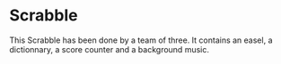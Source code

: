 # Scrabble
This Scrabble has been done by a team of three. It contains an easel, a dictionnary, a score counter and a background music.
